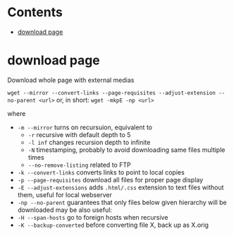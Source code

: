 # Contents

- [download page](#download-page)

# download page
Download whole page with external medias

`wget --mirror --convert-links --page-requisites --adjust-extension --no-parent <url>`
or, in short:
`wget -mkpE -np <url>`

where
- `-m --mirror` turns on recursuion, equivalent to
    - `-r` recursive with default depth to 5
    - `-l inf` changes recursion depth to infinite
    - `-N` timestamping, probably to avoid downloading same files multiple times
    - `--no-remove-listing` related to FTP
- `-k --convert-links` converts links to point to local copies
- `-p --page-requisites` download all files for proper page display
- `-E --adjust-extensions` adds `.html/.css` extension to text files without them, useful for local webserver
- `-np --no-parent` guarantees that only files below given hierarchy will be downloaded
may be also useful:
- `-H --span-hosts` go to foreign hosts when recursive
- `-K --backup-converted` before converting file X, back up as X.orig
